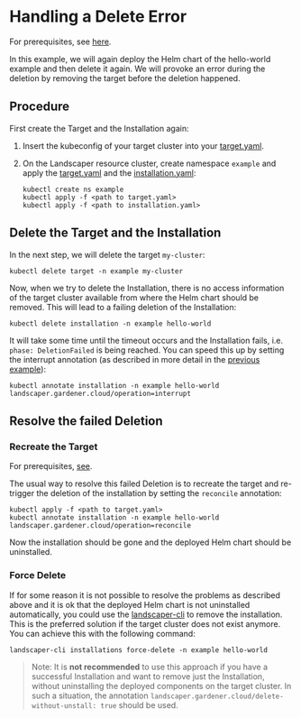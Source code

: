 # Handling a Delete Error

For prerequisites, see [here](../../README.md#prerequisites-and-basic-definitions).

In this example, we will again deploy the Helm chart of the hello-world example and then delete it again. We will provoke an error during the deletion by removing the target before the deletion happened.

## Procedure

First create the Target and the Installation again:

1. Insert the kubeconfig of your target cluster into your [target.yaml](installation/target.yaml). 

2. On the Landscaper resource cluster, create namespace `example` and apply 
   the [target.yaml](installation/target.yaml) and the [installation.yaml](installation/installation.yaml):
   
   ```shell
   kubectl create ns example
   kubectl apply -f <path to target.yaml>
   kubectl apply -f <path to installation.yaml>
   ```

## Delete the Target and the Installation

In the next step, we will delete the target `my-cluster`:

```shell
kubectl delete target -n example my-cluster
```

Now, when we try to delete the Installation, there is no access information of the target cluster available from where the Helm chart should be removed. This will lead to a failing deletion of the Installation:

```shell
kubectl delete installation -n example hello-world
```

It will take some time until the timeout occurs and the Installation fails, i.e. `phase: DeletionFailed` is being reached. You can speed this up by setting the interrupt annotation (as described in more detail in the [previous example](..//timeout-error/readme.md#interrupting-a-deployment)): 

```shell
kubectl annotate installation -n example hello-world landscaper.gardener.cloud/operation=interrupt
```

## Resolve the failed Deletion

### Recreate the Target

For prerequisites, [see](../../README.md#prerequisites-and-basic-definitions).

The usual way to resolve this failed Deletion is to recreate the target and re-trigger the deletion of the installation by setting the `reconcile` annotation:

```shell
kubectl apply -f <path to target.yaml>
kubectl annotate installation -n example hello-world landscaper.gardener.cloud/operation=reconcile
```

Now the installation should be gone and the deployed Helm chart should be uninstalled.

### Force Delete

If for some reason it is not possible to resolve the problems as described above and it is ok that the deployed Helm chart is not uninstalled automatically, you could use the [landscaper-cli](https://github.com/gardener/landscapercli) to remove the installation. This is the preferred solution if the target cluster does not exist anymore. You can achieve this with the following command:

```shell
landscaper-cli installations force-delete -n example hello-world
```

> Note: It is **not recommended** to use this approach if you have a successful Installation and want to remove just the Installation, without
uninstalling the deployed components on the target cluster. In such a situation, the annotation
`landscaper.gardener.cloud/delete-without-unstall: true` should be used.

